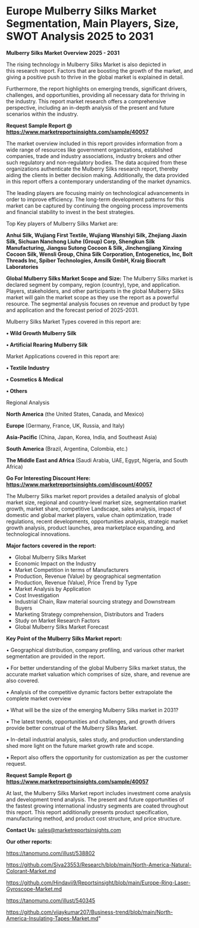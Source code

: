 # Europe Mulberry Silks Market Segmentation, Main Players, Size, SWOT Analysis 2025 to 2031

<Strong> Mulberry Silks Market Overview 2025 - 2031</strong>

The rising technology in Mulberry Silks Market is also depicted in this research report. Factors that are boosting the growth of the market, and giving a positive push to thrive in the global market is explained in detail.

Furthermore, the report highlights on emerging trends, significant drivers, challenges, and opportunities, providing all necessary data for thriving in the industry. This report market research offers a comprehensive perspective, including an in-depth analysis of the present and future scenarios within the industry.

<strong>Request Sample Report @ <a href=https://www.marketreportsinsights.com/sample/40057>https://www.marketreportsinsights.com/sample/40057</a></strong>

The market overview included in this report provides information from a wide range of resources like government organizations, established companies, trade and industry associations, industry brokers and other such regulatory and non-regulatory bodies. The data acquired from these organizations authenticate the Mulberry Silks research report, thereby aiding the clients in better decision making. Additionally, the data provided in this report offers a contemporary understanding of the market dynamics.

The leading players are focusing mainly on technological advancements in order to improve efficiency. The long-term development patterns for this market can be captured by continuing the ongoing process improvements and financial stability to invest in the best strategies.

Top Key players of Mulberry Silks Market are:

<strong>Anhui Silk, Wujiang First Textile, Wujiang Wanshiyi Silk, Zhejiang Jiaxin Silk, Sichuan Nanchong Liuhe (Group) Corp, Shengkun Silk Manufacturing, Jiangsu Sutong Cocoon & Silk, Jinchengjiang Xinxing Cocoon Silk, Wensli Group, China Silk Corporation, Entogenetics, Inc, Bolt Threads Inc, Spiber Technologies, Amsilk GmbH, Kraig Biocraft Laboratories</strong>

<strong><b>Global Mulberry Silks Market Scope and Size:</b></strong>
The Mulberry Silks market is declared segment by company, region (country), type, and application. Players, stakeholders, and other participants in the global Mulberry Silks market will gain the market scope as they use the report as a powerful resource. The segmental analysis focuses on revenue and product by type and application and the forecast period of 2025-2031.

Mulberry Silks Market Types covered in this report are:

<strong>•  Wild Growth Mulberry Silk

•  Artificial Rearing Mulberry Silk</strong>

Market Applications covered in this report are:

<strong>•  Textile Industry

•  Cosmetics & Medical

•  Others</strong> 

Regional Analysis

<strong>North America</strong> (the United States, Canada, and Mexico)

<strong>Europe</strong> (Germany, France, UK, Russia, and Italy)

<strong>Asia-Pacific</strong> (China, Japan, Korea, India, and Southeast Asia)

<strong>South America</strong> (Brazil, Argentina, Colombia, etc.)

<strong>The Middle East and Africa</strong> (Saudi Arabia, UAE, Egypt, Nigeria, and South Africa)

<strong>Go For Interesting Discount Here: <a href=https://www.marketreportsinsights.com/discount/40057>https://www.marketreportsinsights.com/discount/40057</a></strong>

The Mulberry Silks market report provides a detailed analysis of global market size, regional and country-level market size, segmentation market growth, market share, competitive Landscape, sales analysis, impact of domestic and global market players, value chain optimization, trade regulations, recent developments, opportunities analysis, strategic market growth analysis, product launches, area marketplace expanding, and technological innovations.

<strong><b>Major factors covered in the report:</b></strong>
<ul>
  <li>Global Mulberry Silks Market </li>
  <li>Economic Impact on the Industry</li>
  <li>Market Competition in terms of Manufacturers</li>
  <li>Production, Revenue (Value) by geographical segmentation</li>
  <li>Production, Revenue (Value), Price Trend by Type</li>
  <li>Market Analysis by Application</li>
  <li>Cost Investigation</li>
  <li>Industrial Chain, Raw material sourcing strategy and Downstream Buyers</li>
  <li>Marketing Strategy comprehension, Distributors and Traders</li>
  <li>Study on Market Research Factors</li>
  <li>Global Mulberry Silks Market Forecast</li>
</ul>

<strong><b>Key Point of the Mulberry Silks Market report:</b></strong>

• Geographical distribution, company profiling, and various other market segmentation are provided in the report.

• For better understanding of the global Mulberry Silks market status, the accurate market valuation which comprises of size, share, and revenue are also covered.

• Analysis of the competitive dynamic factors better extrapolate the complete market overview

• What will be the size of the emerging Mulberry Silks market in 2031?

• The latest trends, opportunities and challenges, and growth drivers provide better construal of the Mulberry Silks Market.

• In-detail industrial analysis, sales study, and production understanding shed more light on the future market growth rate and scope.

• Report also offers the opportunity for customization as per the customer request.

<strong>Request Sample Report @ <a href=https://www.marketreportsinsights.com/sample/40057>https://www.marketreportsinsights.com/sample/40057</a></strong>

At last, the Mulberry Silks Market report includes investment come analysis and development trend analysis. The present and future opportunities of the fastest growing international industry segments are coated throughout this report. This report additionally presents product specification, manufacturing method, and product cost structure, and price structure.

<strong>Contact Us:</strong>
sales@marketreportsinsights.com

<strong>Our other reports:</strong>

<a href=https://tanomuno.com/illust/538802>https://tanomuno.com/illust/538802</a>

<a href=https://github.com/Siya23553/Research/blob/main/North-America-Natural-Colorant-Market.md>https://github.com/Siya23553/Research/blob/main/North-America-Natural-Colorant-Market.md</a>

<a href=https://github.com/Hindavii9/Reportsinsight/blob/main/Europe-Ring-Laser-Gyroscope-Market.md>https://github.com/Hindavii9/Reportsinsight/blob/main/Europe-Ring-Laser-Gyroscope-Market.md</a>

<a href=https://tanomuno.com/illust/540345>https://tanomuno.com/illust/540345</a>

<a href=https://github.com/vijaykumar207/Business-trend/blob/main/North-America-Insulating-Tapes-Market.md>https://github.com/vijaykumar207/Business-trend/blob/main/North-America-Insulating-Tapes-Market.md</a>"
